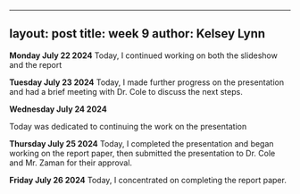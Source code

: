 
---
layout: post
title: week 9
author: Kelsey Lynn
---
**Monday July 22 2024**
 Today, I continued working on both the slideshow and the report
 
 **Tuesday July 23 2024**
Today, I made further progress on the presentation and had a brief meeting with Dr. Cole to discuss the next steps.

**Wednesday July 24 2024**

Today was dedicated to continuing the work on the presentation

**Thursday July 25 2024**
Today, I completed the presentation and began working on the report paper, then submitted the presentation to Dr. Cole and Mr. Zaman for their approval.

**Friday July 26 2024**
Today, I concentrated on completing the report paper.
